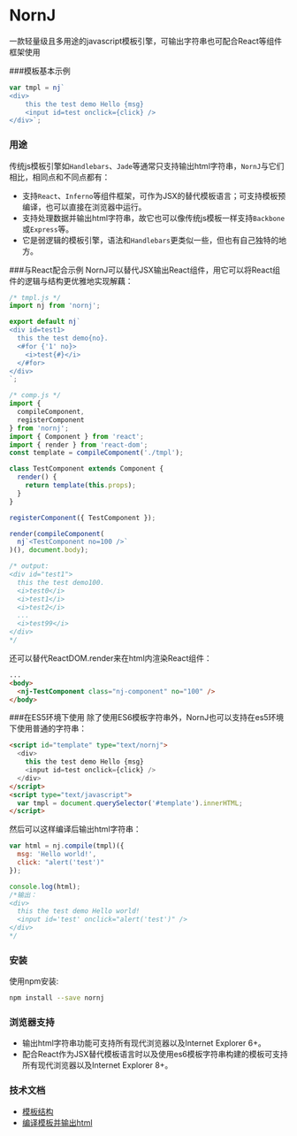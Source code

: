 # NornJ
一款轻量级且多用途的javascript模板引擎，可输出字符串也可配合React等组件框架使用

###模板基本示例
```js
var tmpl = nj`
<div>
    this the test demo Hello {msg}
    <input id=test onclick={click} />
</div>`;
```

### 用途
传统js模板引擎如`Handlebars`、`Jade`等通常只支持输出html字符串，`NornJ`与它们相比，相同点和不同点都有：

* 支持`React`、`Inferno`等组件框架，可作为JSX的替代模板语言；可支持模板预编译，也可以直接在浏览器中运行。
* 支持处理数据并输出html字符串，故它也可以像传统js模板一样支持`Backbone`或`Express`等。
* 它是弱逻辑的模板引擎，语法和`Handlebars`更类似一些，但也有自己独特的地方。

###与React配合示例
NornJ可以替代JSX输出React组件，用它可以将React组件的逻辑与结构更优雅地实现解藕：
```js
/* tmpl.js */
import nj from 'nornj';

export default nj`
<div id=test1>
  this the test demo{no}.
  <#for {'1' no}>
    <i>test{#}</i>
  </#for>
</div>
`;

/* comp.js */
import {
  compileComponent,
  registerComponent
} from 'nornj';
import { Component } from 'react';
import { render } from 'react-dom';
const template = compileComponent('./tmpl');

class TestComponent extends Component {
  render() {
    return template(this.props);
  }
}

registerComponent({ TestComponent });

render(compileComponent(
  nj`<TestComponent no=100 />`
)(), document.body);

/* output:
<div id="test1">
  this the test demo100.
  <i>test0</i>
  <i>test1</i>
  <i>test2</i>
  ...
  <i>test99</i>
</div>
*/
```

还可以替代ReactDOM.render来在html内渲染React组件：
```html
...
<body>
  <nj-TestComponent class="nj-component" no="100" />
</body>
```

###在ES5环境下使用
除了使用ES6模板字符串外，NornJ也可以支持在es5环境下使用普通的字符串：
```html
<script id="template" type="text/nornj">
  <div>
    this the test demo Hello {msg}
    <input id=test onclick={click} />
  </div>
</script>
<script type="text/javascript">
  var tmpl = document.querySelector('#template').innerHTML;
</script>
```
然后可以这样编译后输出html字符串：
```js
var html = nj.compile(tmpl)({
  msg: 'Hello world!',
  click: "alert('test')"
});

console.log(html);
/*输出：
<div>
  this the test demo Hello world!
  <input id='test' onclick="alert('test')" />
</div>
*/
```

### 安装

使用npm安装:

```sh
npm install --save nornj
```

### 浏览器支持

* 输出html字符串功能可支持所有现代浏览器以及Internet Explorer 6+。
* 配合React作为JSX替代模板语言时以及使用es6模板字符串构建的模板可支持所有现代浏览器以及Internet Explorer 8+。

### 技术文档

* [模板结构](https://github.com/joe-sky/nornj/blob/master/docs/模板结构(在js中).md)
* [编译模板并输出html](https://github.com/joe-sky/nornj/blob/master/docs/编译模板并输出html字符串.md)
